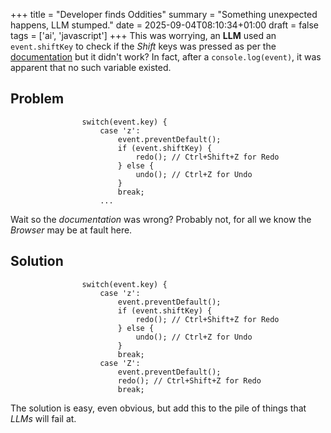 +++
title = "Developer finds Oddities"
summary = "Something unexpected happens, LLM stumped."
date = 2025-09-04T08:10:34+01:00
draft = false
tags = ['ai', 'javascript']
+++
This was worrying, an **LLM** used an `event.shiftKey` to check if the *Shift* keys was pressed as per the [documentation](https://developer.mozilla.org/en-US/docs/Web/API/KeyboardEvent/shiftKey)
but it didn't work? In fact, after a `console.log(event)`, it was apparent that no such variable existed.

## Problem
```
                switch(event.key) {
                    case 'z':
                        event.preventDefault();
                        if (event.shiftKey) {
                            redo(); // Ctrl+Shift+Z for Redo
                        } else {
                            undo(); // Ctrl+Z for Undo
                        }
                        break;
                    ...
```

Wait so the *documentation* was wrong? Probably not, for all we know the *Browser* may be at fault here.

## Solution
```
                switch(event.key) {
                    case 'z':
                        event.preventDefault();
                        if (event.shiftKey) {
                            redo(); // Ctrl+Shift+Z for Redo
                        } else {
                            undo(); // Ctrl+Z for Undo
                        }
                        break;
                    case 'Z':
                        event.preventDefault();
                        redo(); // Ctrl+Shift+Z for Redo
                        break;
```

The solution is easy, even obvious, but add this to the pile of things that *LLMs* will fail at.
